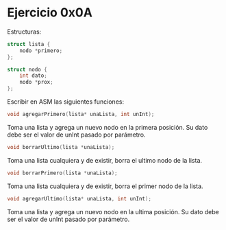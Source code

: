 # Ejercicio 0x0A

Estructuras:

```C
struct lista {
    nodo *primero;
};

struct nodo {
    int dato;
    nodo *prox;
};
```

Escribir en ASM las siguientes funciones:

```C
void agregarPrimero(lista* unaLista, int unInt);
```

Toma una lista y agrega un nuevo nodo en la primera posición. Su dato debe ser el valor de unInt pasado por parámetro.

```C
void borrarUltimo(lista *unaLista);
```

Toma una lista cualquiera y de existir, borra el ultimo nodo de la lista.

```C
void borrarPrimero(lista *unaLista);
```

Toma una lista cualquiera y de existir, borra el primer nodo de la lista.

```C
void agregarUltimo(lista* unaLista, int unInt);
```

Toma una lista y agrega un nuevo nodo en la ultima posición. Su dato debe ser el valor de unInt pasado por parámetro.
